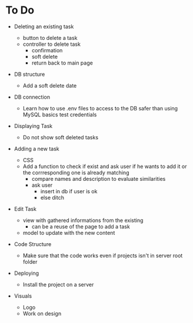 # To Do

+ Deleting an existing task
	+ button to delete a task
	+ controller to delete task
		+ confirmation
		+ soft delete
		+ return back to main page

+ DB structure
	+ Add a soft delete date

+ DB connection
	+ Learn how to use .env files to access to the DB safer than using MySQL basics test credentials

+ Displaying Task
	+ Do not show soft deleted tasks

+ Adding a new task
	+ CSS
	+ Add a function to check if exist and ask user if he wants to add it or the corrresponding one is already matching
		+ compare names and description to evaluate similarities
		+ ask user
			+ insert in db if user is ok
			+ else ditch

+ Edit Task
	+ view with gathered informations from the existing
		+ can be a reuse of the page to add a task
	+ model to update with the new content

+ Code Structure
	+ Make sure that the code works even if projects isn't in server root folder

+ Deploying
	+ Install the project on a server

+ Visuals
	+ Logo
	+ Work on design